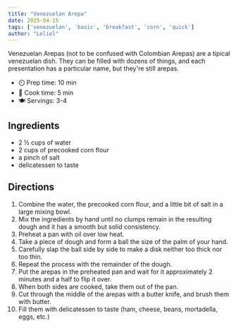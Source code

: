 ```yaml
---
title: "Venezuelan Arepa"
date: 2025-04-15
tags: ['venezuelan', 'basic', 'breakfast', 'corn', 'quick']
author: "Leliel"
---
```


Venezuelan Arepas (not to be confused with Colombian Arepas) are a tipical venezuelan dish.
They can be filled with dozens of things, and each presentation has a particular name, but they're still arepas.

- ⏲️ Prep time: 10 min
- 🍳 Cook time: 5 min
- 🍽️ Servings: 3-4

## Ingredients

- 2 ½ cups of water
- 2 cups of precooked corn flour
- a pinch of salt
- delicatessen to taste

## Directions

1. Combine the water, the precooked corn flour, and a little bit of salt in a large mixing bowl.
2. Mix the ingredients by hand until no clumps remain in the resulting dough and it has a smooth but solid consistency.
3. Preheat a pan with oil over low heat.
4. Take a piece of dough and form a ball the size of the palm of your hand.
5. Carefully slap the ball side by side to make a disk neither too thick nor too thin.
6. Repeat the process with the remainder of the dough.
7. Put the arepas in the preheated pan and wait for it approximately 2 minutes and a half to flip it over.
8. When both sides are cooked, take them out of the pan.
9. Cut through the middle of the arepas with a butter knife, and brush them with butter.
10. Fill them with delicatessen to taste (ham, cheese, beans, mortadella, eggs, etc.)
